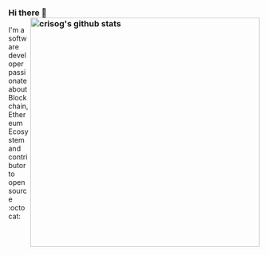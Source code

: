 ### Hi there 👋 <a href="https://github.com/crisog"><img src="https://github-readme-stats.vercel.app/api?username=crisog&count_private=true&include_all_commits=true&hide_rank=true&theme=graywhite" align="right" width="460" alt="crisog's github stats" /></a>

I'm a software developer passionate about Blockchain, Ethereum Ecosystem and contributor to open source :octocat:
